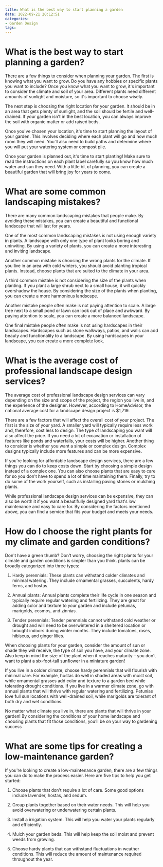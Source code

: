 ```yaml
---
title: What is the best way to start planning a garden
date: 2022-09-21 20:12:51
categories:
- Garden Design
tags:
---
```



#  What is the best way to start planning a garden?

There are a few things to consider when planning your garden. The first is knowing what you want to grow. Do you have any hobbies or specific plants you want to include? Once you know what you want to grow, it's important to consider the climate and soil of your area. Different plants need different amounts of sunlight and moisture, so it's important to choose wisely.

The next step is choosing the right location for your garden. It should be in an area that gets plenty of sunlight, and the soil should be fertile and well-drained. If your garden isn't in the best location, you can always improve the soil with organic matter or add raised beds.

Once you've chosen your location, it's time to start planning the layout of your garden. This involves deciding where each plant will go and how much room they will need. You'll also need to build paths and determine where you will put your watering system or compost pile.

Once your garden is planned out, it's time to start planting! Make sure to read the instructions on each plant label carefully so you know how much water and sun they need. With a little bit of planning, you can create a beautiful garden that will bring joy for years to come.

#  What are some common landscaping mistakes?

There are many common landscaping mistakes that people make. By avoiding these mistakes, you can create a beautiful and functional landscape that will last for years.

One of the most common landscaping mistakes is not using enough variety in plants. A landscape with only one type of plant looks boring and uninviting. By using a variety of plants, you can create a more interesting and inviting landscape.

Another common mistake is choosing the wrong plants for the climate. If you live in an area with cold winters, you should avoid planting tropical plants. Instead, choose plants that are suited to the climate in your area.

A third common mistake is not considering the size of the plants when planting. If you plant a large shrub next to a small house, it will quickly overshadow the house. By considering the size of the plants when planting, you can create a more harmonious landscape.

Another mistake people often make is not paying attention to scale. A large tree next to a small pond or lawn can look out of place and awkward. By paying attention to scale, you can create a more balanced landscape.

One final mistake people often make is not using hardscapes in their landscapes. Hardscapes such as stone walkways, patios, and walls can add beauty and functionality to a landscape. By using hardscapes in your landscape, you can create a more complete look.

#  What is the average cost of professional landscape design services?

The average cost of professional landscape design services can vary depending on the size and scope of the project, the region you live in, and the experience of the designer. However, according to HomeAdvisor, the national average cost for a landscape design project is $1,719.

There are a few factors that will affect the overall cost of your project. The first is the size of your yard. A smaller yard will typically require less work and, therefore, cost less to design. The type of landscaping you want will also affect the price. If you need a lot of excavation or installation of features like ponds and waterfalls, your costs will be higher. Another thing to consider is whether you want a simple or complex design. Complex designs typically include more features and can be more expensive.

If you're looking for affordable landscape design services, there are a few things you can do to keep costs down. Start by choosing a simple design instead of a complex one. You can also choose plants that are easy to care for so you don't have to spend a lot of time maintaining them. Finally, try to do some of the work yourself, such as installing paving stones or mulching plants.

While professional landscape design services can be expensive, they can also be worth it if you want a beautifully designed yard that's low maintenance and easy to care for. By considering the factors mentioned above, you can find a service that fits your budget and meets your needs.

#  How do I choose the right plants for my climate and garden conditions?

Don't have a green thumb? Don't worry, choosing the right plants for your climate and garden conditions is simpler than you think. plants can be broadly categorized into three types:

1. Hardy perennials: These plants can withstand colder climates and minimal watering. They include ornamental grasses, succulents, hardy ferns, and hostas.

2. Annual plants: Annual plants complete their life cycle in one season and typically require regular watering and fertilizing. They are great for adding color and texture to your garden and include petunias, marigolds, cosmos, and zinnias.

3. Tender perennials: Tender perennials cannot withstand cold weather or drought and will need to be overwintered in a sheltered location or brought indoors during winter months. They include tomatoes, roses, hibiscus, and ginger lilies.

When choosing plants for your garden, consider the amount of sun or shade they will receive, the type of soil you have, and your climate zone. Also keep in mind the size of the plant when it reaches maturity – you don’t want to plant a six-foot-tall sunflower in a miniature garden!

If you live in a colder climate, choose hardy perennials that will flourish with minimal care. For example, hostas do well in shaded areas with moist soil, while ornamental grasses add color and texture to a garden bed while tolerating drought conditions. If you live in a warmer climate zone, go with annual plants that will thrive with regular watering and fertilizing. Petunias love full sun locations with well-drained soil, while marigolds are tolerant of both dry and wet conditions.

No matter what climate you live in, there are plants that will thrive in your garden! By considering the conditions of your home landscape and choosing plants that fit those conditions, you’ll be on your way to gardening success

#  What are some tips for creating a low-maintenance garden?

If you're looking to create a low-maintenance garden, there are a few things you can do to make the process easier. Here are five tips to help you get started:

1. Choose plants that don't require a lot of care. Some good options include lavender, hostas, and sedum.

2. Group plants together based on their water needs. This will help you avoid overwatering or underwatering certain plants.

3. Install a irrigation system. This will help you water your plants regularly and efficiently.

4. Mulch your garden beds. This will help keep the soil moist and prevent weeds from growing.

5. Choose hardy plants that can withstand fluctuations in weather conditions. This will reduce the amount of maintenance required throughout the year.